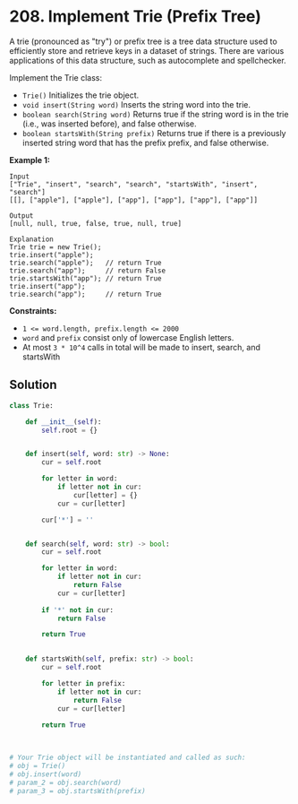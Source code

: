 # 208. Implement Trie (Prefix Tree)

A trie (pronounced as "try") or prefix tree is a tree data structure used to efficiently store and retrieve keys in a dataset of strings. There are various applications of this data structure, such as autocomplete and spellchecker.

Implement the Trie class:

- `Trie()` Initializes the trie object.
- `void insert(String word)` Inserts the string word into the trie.
- `boolean search(String word)` Returns true if the string word is in the trie (i.e., was inserted before), and false otherwise.
- `boolean startsWith(String prefix)` Returns true if there is a previously inserted string word that has the prefix prefix, and false otherwise.
 

**Example 1:**

```
Input
["Trie", "insert", "search", "search", "startsWith", "insert", "search"]
[[], ["apple"], ["apple"], ["app"], ["app"], ["app"], ["app"]]

Output
[null, null, true, false, true, null, true]

Explanation
Trie trie = new Trie();
trie.insert("apple");
trie.search("apple");   // return True
trie.search("app");     // return False
trie.startsWith("app"); // return True
trie.insert("app");
trie.search("app");     // return True
```


**Constraints:**

- `1 <= word.length, prefix.length <= 2000`
- `word` and `prefix` consist only of lowercase English letters.
- At most `3 * 10^4` calls in total will be made to insert, search, and startsWith


## Solution

```python
class Trie:

    def __init__(self):
        self.root = {}


    def insert(self, word: str) -> None:
        cur = self.root

        for letter in word:
            if letter not in cur:
                cur[letter] = {}
            cur = cur[letter]

        cur['*'] = ''


    def search(self, word: str) -> bool:
        cur = self.root

        for letter in word:
            if letter not in cur:
                return False
            cur = cur[letter]
        
        if '*' not in cur:
            return False

        return True
        

    def startsWith(self, prefix: str) -> bool:
        cur = self.root

        for letter in prefix:
            if letter not in cur:
                return False
            cur = cur[letter]
        
        return True
        


# Your Trie object will be instantiated and called as such:
# obj = Trie()
# obj.insert(word)
# param_2 = obj.search(word)
# param_3 = obj.startsWith(prefix)
```
